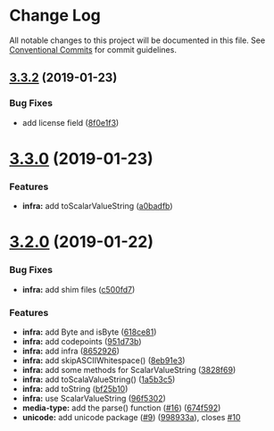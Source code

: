# Change Log

All notable changes to this project will be documented in this file.
See [Conventional Commits](https://conventionalcommits.org) for commit guidelines.

## [3.3.2](https://github.com/nlibjs/nlibjs/compare/v3.3.1...v3.3.2) (2019-01-23)


### Bug Fixes

* add license field ([8f0e1f3](https://github.com/nlibjs/nlibjs/commit/8f0e1f3))





# [3.3.0](https://github.com/nlibjs/nlibjs/compare/v3.2.1...v3.3.0) (2019-01-23)


### Features

* **infra:** add toScalarValueString ([a0badfb](https://github.com/nlibjs/nlibjs/commit/a0badfb))





# [3.2.0](https://github.com/nlibjs/nlibjs/compare/v3.1.0...v3.2.0) (2019-01-22)


### Bug Fixes

* **infra:** add shim files ([c500fd7](https://github.com/nlibjs/nlibjs/commit/c500fd7))


### Features

* **infra:** add Byte and isByte ([618ce81](https://github.com/nlibjs/nlibjs/commit/618ce81))
* **infra:** add codepoints ([951d73b](https://github.com/nlibjs/nlibjs/commit/951d73b))
* **infra:** add infra ([8652926](https://github.com/nlibjs/nlibjs/commit/8652926))
* **infra:** add skipASCIIWhitespace() ([8eb91e3](https://github.com/nlibjs/nlibjs/commit/8eb91e3))
* **infra:** add some methods for ScalarValueString ([3828f69](https://github.com/nlibjs/nlibjs/commit/3828f69))
* **infra:** add toScalaValueString() ([1a5b3c5](https://github.com/nlibjs/nlibjs/commit/1a5b3c5))
* **infra:** add toString ([bf25b10](https://github.com/nlibjs/nlibjs/commit/bf25b10))
* **infra:** use ScalarValueString ([96f5302](https://github.com/nlibjs/nlibjs/commit/96f5302))
* **media-type:** add the parse() function ([#16](https://github.com/nlibjs/nlibjs/issues/16)) ([674f592](https://github.com/nlibjs/nlibjs/commit/674f592))
* **unicode:** add unicode package ([#9](https://github.com/nlibjs/nlibjs/issues/9)) ([998933a](https://github.com/nlibjs/nlibjs/commit/998933a)), closes [#10](https://github.com/nlibjs/nlibjs/issues/10)
